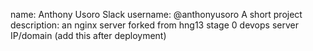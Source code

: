 name: Anthony Usoro
Slack username: @anthonyusoro
A short project description: an nginx server forked from hng13 stage 0 devops
server IP/domain (add this after deployment)
